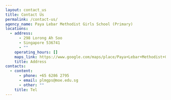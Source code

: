 ```yaml
---
layout: contact_us
title: Contact Us
permalink: /contact-us/
agency_name: Paya Lebar Methodist Girls School (Primary)
locations:
  - address:
      - 298 Lorong Ah Soo
      - Singapore 536741
      - ""
    operating_hours: []
    maps_link: https://www.google.com/maps/place/Paya+Lebar+Methodist+Girls'+School+(Primary)/@1.3504619,103.8826446,17z/data=!3m1!4b1!4m6!3m5!1s0x31da17bbde199c45:0x29d25692c3a5bf9b!8m2!3d1.3504619!4d103.8852195!16s%2Fm%2F02ptv17?entry=ttu
    title: Address
contacts:
  - content:
      - phone: +65 6286 2795
      - email: plmgps@moe.edu.sg
      - other: ""
    title: Tel
---
```


